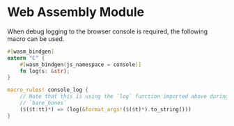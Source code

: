 # Web Assembly Module

When debug logging to the browser console is required, the following macro can be used.

```rust
#[wasm_bindgen]
extern "C" {
    #[wasm_bindgen(js_namespace = console)]
    fn log(s: &str);
}

macro_rules! console_log {
    // Note that this is using the `log` function imported above during
    // `bare_bones`
    ($($t:tt)*) => (log(&format_args!($($t)*).to_string()))
}
```
